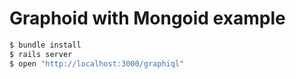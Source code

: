 # Graphoid with Mongoid example

```bash
$ bundle install
$ rails server
$ open "http://localhost:3000/graphiql"
```
